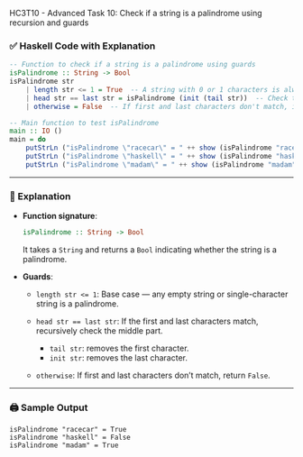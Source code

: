 HC3T10 - Advanced Task 10: Check if a string is a palindrome using recursion and guards



### ✅ Haskell Code with Explanation

```haskell
-- Function to check if a string is a palindrome using guards
isPalindrome :: String -> Bool
isPalindrome str
    | length str <= 1 = True  -- A string with 0 or 1 characters is always a palindrome
    | head str == last str = isPalindrome (init (tail str))  -- Check the inner substring recursively
    | otherwise = False  -- If first and last characters don't match, it's not a palindrome

-- Main function to test isPalindrome
main :: IO ()
main = do
    putStrLn ("isPalindrome \"racecar\" = " ++ show (isPalindrome "racecar"))  -- True
    putStrLn ("isPalindrome \"haskell\" = " ++ show (isPalindrome "haskell"))  -- False
    putStrLn ("isPalindrome \"madam\" = " ++ show (isPalindrome "madam"))      -- True
```

---

### 🧠 Explanation

* **Function signature**:

  ```haskell
  isPalindrome :: String -> Bool
  ```

  It takes a `String` and returns a `Bool` indicating whether the string is a palindrome.

* **Guards**:

  * `length str <= 1`: Base case — any empty string or single-character string is a palindrome.
  * `head str == last str`: If the first and last characters match, recursively check the middle part.

    * `tail str`: removes the first character.
    * `init str`: removes the last character.
  * `otherwise`: If first and last characters don’t match, return `False`.

---


### 🖨️ Sample Output

```
isPalindrome "racecar" = True
isPalindrome "haskell" = False
isPalindrome "madam" = True
```

